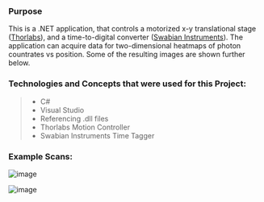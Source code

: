 ### Purpose
This is a .NET application, that controls a motorized x-y translational stage ([Thorlabs](https://www.thorlabs.com/thorproduct.cfm?partnumber=BBD203)), and a time-to-digital converter ([Swabian Instruments](https://www.swabianinstruments.com/time-tagger/)). 
The application can acquire data for two-dimensional heatmaps of photon countrates vs position. Some of the resulting images are shown further below.

### Technologies and Concepts that were used for this Project:
> - C#
> - Visual Studio
> - Referencing .dll files
> - Thorlabs Motion Controller
> - Swabian Instruments Time Tagger

### Example Scans:

![image](https://github.com/dstreiff/2D-Fluorescence-Scan/blob/main/images/image1.PNG?raw=true)

![image](https://github.com/dstreiff/2D-Fluorescence-Scan/blob/main/images/image2.png?raw=true)
